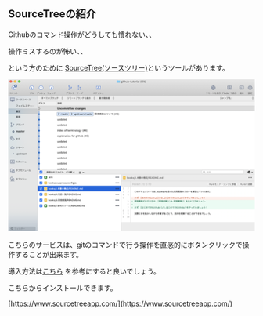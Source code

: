 ## SourceTreeの紹介

Githubのコマンド操作がどうしても慣れない、、

操作ミスするのが怖い、、

という方のために [SourceTree(ソースツリー)](https://www.sourcetreeapp.com/)というツールがあります。

![SourceTree](../.vuepress/images/image12.png)

こちらのサービスは、gitのコマンドで行う操作を直感的にボタンクリックで操作することが出来ます。

導入方法は[こちら](https://qiita.com/mitashun/items/2727a2f065aeb0ef7eaa) を参考にすると良いでしょう。

こちらからインストールできます。

[https://www.sourcetreeapp.com/](https://www.sourcetreeapp.com/)
